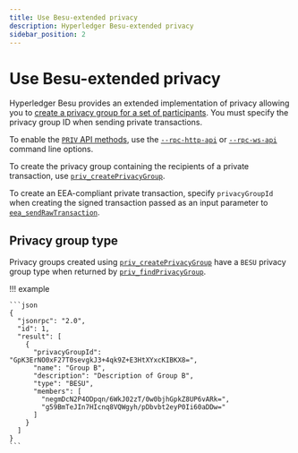 ```yaml
---
title: Use Besu-extended privacy
description: Hyperledger Besu-extended privacy
sidebar_position: 2
---
```


# Use Besu-extended privacy

Hyperledger Besu provides an extended implementation of privacy allowing you to
[create a privacy group for a set of participants](../../concepts/privacy/privacy-groups.md). You
must specify the privacy group ID when sending private transactions.

To enable the [`PRIV` API methods](../../reference/api/index.md#priv-methods), use the
[`--rpc-http-api`](../../../public-networks/reference/cli/options.md#rpc-http-api) or
[`--rpc-ws-api`](../../../public-networks/reference/cli/options.md#rpc-ws-api) command line options.

To create the privacy group containing the recipients of a private transaction, use
[`priv_createPrivacyGroup`](../../reference/api/index.md#priv_createprivacygroup).

To create an EEA-compliant private transaction, specify `privacyGroupId` when creating the signed
transaction passed as an input parameter to
[`eea_sendRawTransaction`](../../reference/api/index.md#eea_sendrawtransaction).

## Privacy group type

Privacy groups created using
[`priv_createPrivacyGroup`](../../reference/api/index.md#priv_createprivacygroup)
have a `BESU` privacy group type when returned by
[`priv_findPrivacyGroup`](../../reference/api/index.md#priv_findprivacygroup).

!!! example

    ```json
    {
      "jsonrpc": "2.0",
      "id": 1,
      "result": [
        {
          "privacyGroupId": "GpK3ErNO0xF27T0sevgkJ3+4qk9Z+E3HtXYxcKIBKX8=",
          "name": "Group B",
          "description": "Description of Group B",
          "type": "BESU",
          "members": [
            "negmDcN2P4ODpqn/6WkJ02zT/0w0bjhGpkZ8UP6vARk=",
            "g59BmTeJIn7HIcnq8VQWgyh/pDbvbt2eyP0Ii60aDDw="
          ]
        }
      ]
    }
    ```
